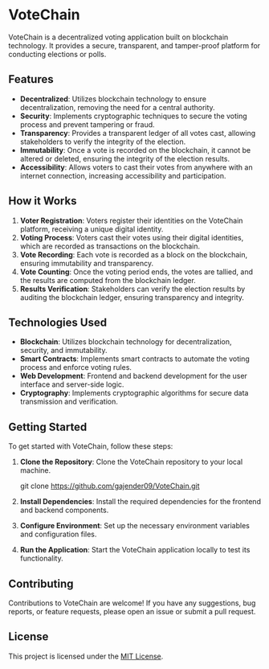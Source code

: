 # VoteChain

VoteChain is a decentralized voting application built on blockchain technology. It provides a secure, transparent, and tamper-proof platform for conducting elections or polls.

## Features

- **Decentralized**: Utilizes blockchain technology to ensure decentralization, removing the need for a central authority.
- **Security**: Implements cryptographic techniques to secure the voting process and prevent tampering or fraud.
- **Transparency**: Provides a transparent ledger of all votes cast, allowing stakeholders to verify the integrity of the election.
- **Immutability**: Once a vote is recorded on the blockchain, it cannot be altered or deleted, ensuring the integrity of the election results.
- **Accessibility**: Allows voters to cast their votes from anywhere with an internet connection, increasing accessibility and participation.

## How it Works

1. **Voter Registration**: Voters register their identities on the VoteChain platform, receiving a unique digital identity.
2. **Voting Process**: Voters cast their votes using their digital identities, which are recorded as transactions on the blockchain.
3. **Vote Recording**: Each vote is recorded as a block on the blockchain, ensuring immutability and transparency.
4. **Vote Counting**: Once the voting period ends, the votes are tallied, and the results are computed from the blockchain ledger.
5. **Results Verification**: Stakeholders can verify the election results by auditing the blockchain ledger, ensuring transparency and integrity.

## Technologies Used

- **Blockchain**: Utilizes blockchain technology for decentralization, security, and immutability.
- **Smart Contracts**: Implements smart contracts to automate the voting process and enforce voting rules.
- **Web Development**: Frontend and backend development for the user interface and server-side logic.
- **Cryptography**: Implements cryptographic algorithms for secure data transmission and verification.

## Getting Started

To get started with VoteChain, follow these steps:

1. **Clone the Repository**: Clone the VoteChain repository to your local machine.
   
   git clone https://github.com/gajender09/VoteChain.git

3. **Install Dependencies**: Install the required dependencies for the frontend and backend components.
4. **Configure Environment**: Set up the necessary environment variables and configuration files.
5. **Run the Application**: Start the VoteChain application locally to test its functionality.

## Contributing

Contributions to VoteChain are welcome! If you have any suggestions, bug reports, or feature requests, please open an issue or submit a pull request.

## License

This project is licensed under the [MIT License](LICENSE).
